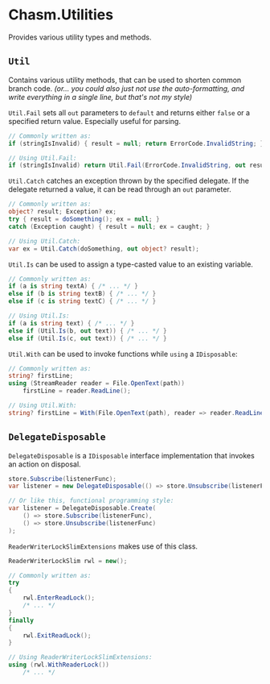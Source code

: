 # Chasm.Utilities

Provides various utility types and methods.

## `Util`

Contains various utility methods, that can be used to shorten common branch code. *(or... you could also just not use the auto-formatting, and write everything in a single line, but that's not my style)*

`Util.Fail` sets all `out` parameters to `default` and returns either `false` or a specified return value. Especially useful for parsing.

```cs
// Commonly written as:
if (stringIsInvalid) { result = null; return ErrorCode.InvalidString; }

// Using Util.Fail:
if (stringIsInvalid) return Util.Fail(ErrorCode.InvalidString, out result);
```

`Util.Catch` catches an exception thrown by the specified delegate. If the delegate returned a value, it can be read through an `out` parameter.

```cs
// Commonly written as:
object? result; Exception? ex;
try { result = doSomething(); ex = null; }
catch (Exception caught) { result = null; ex = caught; }

// Using Util.Catch:
var ex = Util.Catch(doSomething, out object? result);
```

`Util.Is` can be used to assign a type-casted value to an existing variable.

```cs
// Commonly written as:
if (a is string textA) { /* ... */ }
else if (b is string textB) { /* ... */ }
else if (c is string textC) { /* ... */ }

// Using Util.Is:
if (a is string text) { /* ... */ }
else if (Util.Is(b, out text)) { /* ... */ }
else if (Util.Is(c, out text)) { /* ... */ }
```

`Util.With` can be used to invoke functions while `using` a `IDisposable`:

```cs
// Commonly written as:
string? firstLine;
using (StreamReader reader = File.OpenText(path))
    firstLine = reader.ReadLine();

// Using Util.With:
string? firstLine = With(File.OpenText(path), reader => reader.ReadLine());
```

## `DelegateDisposable`

`DelegateDisposable` is a `IDisposable` interface implementation that invokes an action on disposal.

```cs
store.Subscribe(listenerFunc);
var listener = new DelegateDisposable(() => store.Unsubscribe(listenerFunc));

// Or like this, functional programming style:
var listener = DelegateDisposable.Create(
    () => store.Subscribe(listenerFunc),
    () => store.Unsubscribe(listenerFunc)
);
```

`ReaderWriterLockSlimExtensions` makes use of this class.

```cs
ReaderWriterLockSlim rwl = new();

// Commonly written as:
try
{
    rwl.EnterReadLock();
    /* ... */
}
finally
{
    rwl.ExitReadLock();
}

// Using ReaderWriterLockSlimExtensions:
using (rwl.WithReaderLock())
    /* ... */
```
